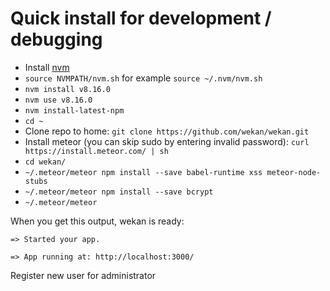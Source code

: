 # Quick install for development / debugging

* Install [nvm](https://github.com/creationix/nvm)
* `source NVMPATH/nvm.sh` for example `source ~/.nvm/nvm.sh`
* `nvm install v8.16.0`
* `nvm use v8.16.0`
* `nvm install-latest-npm`
* `cd ~`
* Clone repo to home: `git clone https://github.com/wekan/wekan.git`
* Install meteor (you can skip sudo by entering invalid password): `curl https://install.meteor.com/ | sh`
* `cd wekan/`
* `~/.meteor/meteor npm install --save babel-runtime xss meteor-node-stubs`
* `~/.meteor/meteor npm install --save bcrypt`
* `~/.meteor/meteor`

When you get this output, wekan is ready:
```
=> Started your app.

=> App running at: http://localhost:3000/
```

Register new user for administrator
